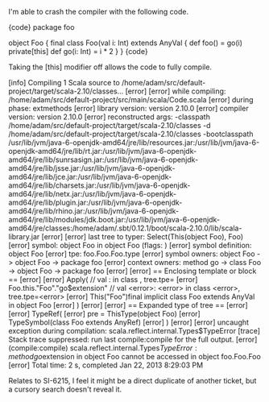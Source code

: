 I'm able to crash the compiler with the following code.

{code}
package foo

object Foo {
  final class Foo(val i: Int) extends AnyVal {
    def foo() = go(i)
    private[this] def go(i: Int) = i * 2
  }
}
{code}

Taking the [this] modifier off allows the code to fully compile.

[info] Compiling 1 Scala source to
/home/adam/src/default-project/target/scala-2.10/classes...
[error]
[error]      while compiling:
/home/adam/src/default-project/src/main/scala/Code.scala
[error]         during phase: extmethods
[error]      library version: version 2.10.0
[error]     compiler version: version 2.10.0
[error]   reconstructed args: -classpath
/home/adam/src/default-project/target/scala-2.10/classes -d
/home/adam/src/default-project/target/scala-2.10/classes
-bootclasspath /usr/lib/jvm/java-6-openjdk-amd64/jre/lib/resources.jar:/usr/lib/jvm/java-6-openjdk-amd64/jre/lib/rt.jar:/usr/lib/jvm/java-6-openjdk-amd64/jre/lib/sunrsasign.jar:/usr/lib/jvm/java-6-openjdk-amd64/jre/lib/jsse.jar:/usr/lib/jvm/java-6-openjdk-amd64/jre/lib/jce.jar:/usr/lib/jvm/java-6-openjdk-amd64/jre/lib/charsets.jar:/usr/lib/jvm/java-6-openjdk-amd64/jre/lib/netx.jar:/usr/lib/jvm/java-6-openjdk-amd64/jre/lib/plugin.jar:/usr/lib/jvm/java-6-openjdk-amd64/jre/lib/rhino.jar:/usr/lib/jvm/java-6-openjdk-amd64/jre/lib/modules/jdk.boot.jar:/usr/lib/jvm/java-6-openjdk-amd64/jre/classes:/home/adam/.sbt/0.12.1/boot/scala-2.10.0/lib/scala-library.jar
[error]
[error]   last tree to typer: Select(This(object Foo), Foo)
[error]               symbol: object Foo in object Foo (flags:
<module> <synthetic>)
[error]    symbol definition: object Foo
[error]                  tpe: foo.Foo.Foo.type
[error]        symbol owners: object Foo -> object Foo -> package foo
[error]       context owners: method go -> class Foo -> object Foo ->
package foo
[error]
[error] == Enclosing template or block ==
[error]
[error] Apply( // val <error>: <error> in class <error>, tree.tpe=<error>
[error]   Foo.this."Foo"."go$extension" // val <error>: <error> in
class <error>, tree.tpe=<error>
[error]   This("Foo")final implicit class Foo extends AnyVal in object Foo
[error] )
[error]
[error] == Expanded type of tree ==
[error]
[error] TypeRef(
[error]   pre = ThisType(object Foo)
[error]   TypeSymbol(class Foo extends AnyRef)
[error] )
[error]
[error] uncaught exception during compilation:
scala.reflect.internal.Types$TypeError
[trace] Stack trace suppressed: run last compile:compile for the full output.
[error] (compile:compile) scala.reflect.internal.Types$TypeError:
method go$extension in object Foo cannot be accessed in object
foo.Foo.Foo
[error] Total time: 2 s, completed Jan 22, 2013 8:29:03 PM
>

Relates to SI-6215, I feel it might be a direct duplicate of another ticket, but a cursory search doesn't reveal it.
